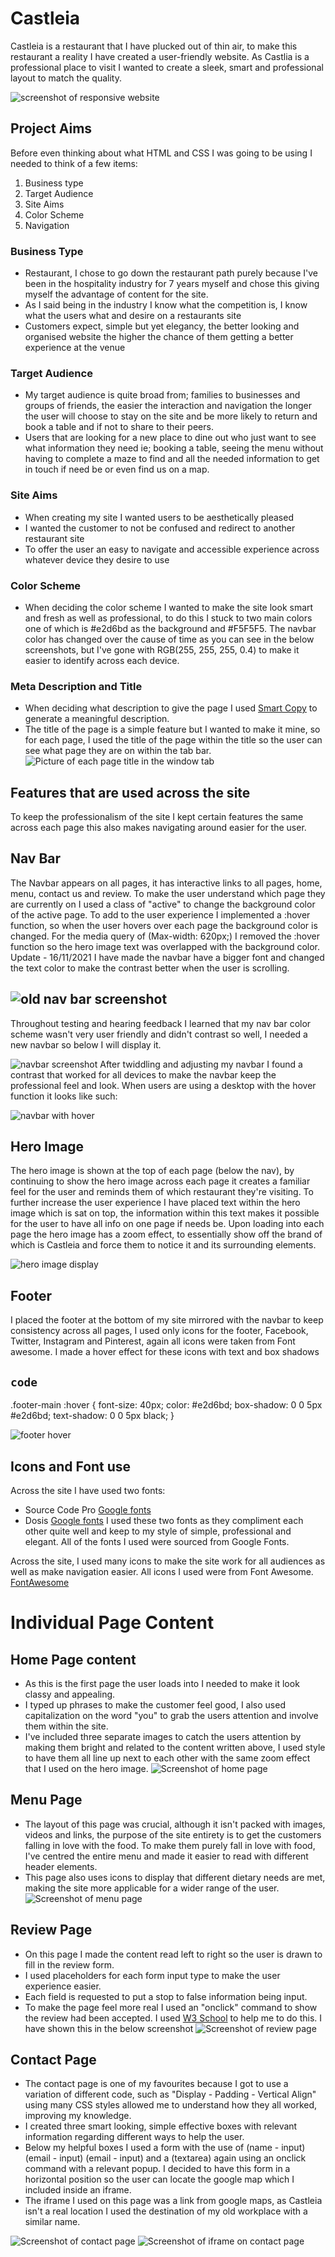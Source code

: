 # Castleia 
Castleia is a restaurant that I have plucked out of thin air, to make this restaurant a reality I have created a user-friendly website. As Castlia is a professional place to visit I wanted to create a sleek, smart and professional layout to match the quality.  

![screenshot of responsive website](assets/docs/images/responsive.png)


## Project Aims 
Before even thinking about what HTML and CSS I was going to be using I needed to think of a few items:
1. Business type
2. Target Audience
3. Site Aims 
4. Color Scheme 
5. Navigation

### Business Type 
- Restaurant, I chose to go down the restaurant path purely because I've been in the hospitality industry for 7 years myself and chose this giving myself the advantage of content for the site. 
- As I said being in the industry I know what the competition is, I know what the users what and desire on a restaurants site 
- Customers expect, simple but yet elegancy, the better looking and organised website the higher the chance of them getting a better experience at the venue
### Target Audience
- My target audience is quite broad from; families to businesses and groups of friends, the easier the interaction and navigation the longer the user will choose to stay on the site and be more likely to return and book a table and if not to share to their peers. 
- Users that are looking for a new place to dine out who just want to see what information they need ie; booking a table, seeing the menu without having to complete a maze to find and all the needed information to get in touch if need be or even find us on a map. 

### Site Aims 
- When creating my site I wanted users to be aesthetically pleased
- I wanted the customer to not be confused and redirect to another restaurant site
- To offer the user an easy to navigate and accessible experience across whatever device they desire to use 
### Color Scheme 
 - When deciding the color scheme I wanted to make the site look smart and fresh as well as professional, to do this I stuck to two main colors one of which is #e2d6bd as the background and #F5F5F5. The navbar color has changed over the cause of time as you can see in the below screenshots, but I've gone with RGB(255, 255, 255, 0.4) to make it easier to identify across each device. 
### Meta Description and Title 
- When deciding what description to give the page I used [Smart Copy](https://unbounce.com/product/smart-copy/?gclid=Cj0KCQiA-eeMBhCpARIsAAZfxZCUAoiSbSXIyGfYcJGbYaeFRR6PMR4r1QzC_kqyJhuPF2Mxeda07iEaAqj0EALw_wcB) to generate a meaningful description. 
- The title of the page is a simple feature but I wanted to make it mine, so for each page, I used the title of the page within the title so the user can see what page they are on within the tab bar. 
![Picture of each page title in the window tab](assets/docs/images/title-tabs.png)

## Features that are used across the site
To keep the professionalism of the site I kept certain features the same across each page this also makes navigating around easier for the user. 


  **Nav Bar** 
---
The Navbar appears on all pages, it has interactive links to all pages, home, menu, contact us and review. To make the user understand which page they are currently on I used a class of "active" to change the background color of the active page. To add to the user experience I implemented a :hover function, so when the user hovers over each page the background color is changed. For the media query of (Max-width: 620px;) I removed the :hover function so the hero image text was overlapped with the background color.
Update - 16/11/2021 I have made the navbar have a bigger font and changed the text color to make the contrast better when the user is scrolling.

![old nav bar screenshot](assets/docs/images/old-navbar.jpg)
---
Throughout testing and hearing feedback I learned that my nav bar color scheme wasn't very user friendly and didn't contrast so well, I needed a new navbar so below I will display it. 

![navbar screenshot](assets/docs/images/new-navbar-ss.png)
After twiddling and adjusting my navbar I found a contrast that worked for all devices to make the navbar keep the professional feel and look. When users are using a desktop with the hover function it looks like such: 

![navbar with hover](assets/docs/images/new-navbar-hover.jpg)
 

  **Hero Image** 
---
The hero image is shown at the top of each page (below the nav), by continuing to show the hero image across each page it creates a familiar feel for the user and reminds them of which restaurant they're visiting. To further increase the user experience I have placed text within the hero image which is sat on top, the information within this text makes it possible for the user to have all info on one page if needs be. Upon loading into each page the hero image has a zoom effect, to essentially show off the brand of which is Castleia and force them to notice it and its surrounding elements.
  
  ![hero image display](/assets/docs/images/hero-image-sc.jpg) 

**Footer**
---
I placed the footer at the bottom of my site mirrored with the navbar to keep consistency across all pages, I used only icons for the footer, Facebook, Twitter, Instagram and Pinterest, again all icons were taken from Font awesome. I made a hover effect for these icons with text and box shadows 

`code`
---
 .footer-main :hover {
    font-size: 40px;
    color: #e2d6bd;
    box-shadow: 0 0 5px #e2d6bd;
    text-shadow: 0 0 5px black;
} 

![footer hover](assets/docs/images/footer-hover.png)


## Icons and Font use 
Across the site I have used two fonts:
 -  Source Code Pro  [Google fonts](https://fonts.google.com/)
 -  Dosis [Google fonts](https://fonts.google.com/)
I used these two fonts as they compliment each other quite well and keep to my style of simple, professional and elegant. 
All of the fonts I used were sourced from Google Fonts.

Across the site, I used many icons to make the site work for all audiences as well as make navigation easier. 
All icons I used were from Font Awesome. [FontAwesome](https://fontawesome.com/)

# Individual Page Content

## Home Page content
- As this is the first page the user loads into I needed to make it look classy and appealing. 
- I typed up phrases to make the customer feel good, I also used capitalization on the word "you" to grab the users attention and involve them within the site.
- I've included three separate images to catch the users attention by making them bright and related to the content written above, I used style to have them all line up next to each other with the same zoom effect that I used on the hero image.
![Screenshot of home page](/assets/docs/images/home-page.png) 


## Menu Page
- The layout of this page was crucial, although it isn't packed with images, videos and links, the purpose of the site entirety is to get the customers falling in love with the food. To make them purely fall in love with food, I've centred the entire menu and made it easier to read with different header elements. 
- This page also uses icons to display that different dietary needs are met, making the site more applicable for a wider range of the user.
![Screenshot of menu page](/assets/docs/images/menu-page.png)


## Review Page
- On this page I made the content read left to right so the user is drawn to fill in the review form. 
- I used placeholders for each form input type to make the user experience easier. 
- Each field is requested to put a stop to false information being input. 
- To make the page feel more real I used an "onclick" command to show the review had been accepted. I used [W3 School](https://www.w3schools.com/html/tryit.asp?filename=tryhtml_input_button) to help me to do this. I have shown this in the below screenshot
![Screenshot of review page](/assets/docs/images/rev-page.png)

## Contact Page
- The contact page is one of my favourites because I got to use a variation of different code, such as "Display - Padding - Vertical Align" using many CSS styles allowed me to understand how they all worked, improving my knowledge. 
- I created three smart looking, simple effective boxes with relevant information regarding different ways to help the user. 
- Below my helpful boxes I used a form with the use of (name - input) (email - input) (email - input) and a (textarea) again using an onclick command with a relevant popup. I decided to have this form in a horizontal position so the user can locate the google map which I included inside an iframe. 
- The iframe I used on this page was a link from google maps, as Castleia isn't a real location I used the destination of my old workplace with a similar name. 

![Screenshot of contact page](/assets/docs/images/contact-us.png)
![Screenshot of iframe on contact page](/assets/docs/images/iframe.png)

